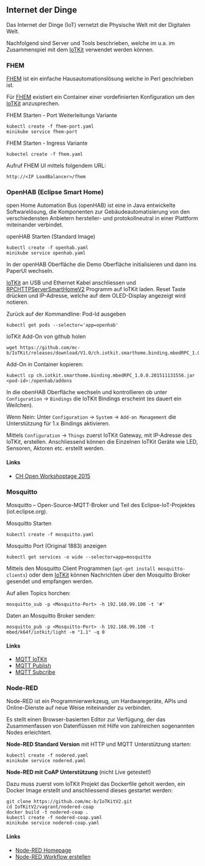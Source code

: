 Internet der Dinge
------------------

Das Internet der Dinge (IoT) vernetzt die Physische Welt mit der Digitalen Welt.

Nachfolgend sind Server und Tools beschrieben, welche im u.a. im Zusammenspiel mit dem [IoTKit](https://github.com/mc-b/IoTKitV2) verwendet werden können.

### FHEM

[FHEM](http://fhem.de/) ist ein einfache Hausautomationslösung welche in Perl geschrieben ist.

Für [FHEM](http://fhem.de/) existiert ein Container einer vordefinierten Konfiguration um den [IoTKit](https://github.com/mc-b/IoTKitV2/blob/master/smarthome/02-FHEM.md) anzusprechen.

FHEM Starten - Port Weiterleitungs Variante

	kubectl create -f fhem-port.yaml
	minikube service fhem-port

FHEM Starten - Ingress Variante

	kubectel create -f fhem.yaml
	
Aufruf FHEM UI mittels folgendem URL:

	http://<IP LoadBalancer>/fhem

### OpenHAB (Eclipse Smart Home)

open Home Automation Bus (openHAB) ist eine in Java entwickelte Softwarelösung, die Komponenten zur Gebäudeautomatisierung von den verschiedensten Anbietern hersteller- und protokollneutral in einer Plattform miteinander verbindet.

openHAB Starten (Standard Image)

	kubectl create -f openhab.yaml
	minikube service openhab.yaml
	
In der openHAB Oberfläche die Demo Oberfläche initialisieren und dann ins PaperUI wechseln.

[IoTKit](https://github.com/mc-b/IoTKitV2) an USB und Ethernet Kabel anschliessen und [RPCHTTPServerSmartHomeV2](https://os.mbed.com/teams/smdiotkit2ch/code/RPCHTTPServerSmartHomeV2/) Programm auf IoTKit laden. Reset Taste drücken und IP-Adresse, welche auf dem OLED-Display angezeigt wird notieren.
	
Zurück auf der Kommandline: Pod-Id ausgeben

	kubectl get pods --selector='app=openhab'	

IoTKit Add-On von github holen

	wget https://github.com/mc-b/IoTKit/releases/download/V1.0/ch.iotkit.smarthome.binding.mbedRPC_1.0.0.201511131556.jar
	
Add-On in Container kopieren:

	kubectl cp ch.iotkit.smarthome.binding.mbedRPC_1.0.0.201511131556.jar <pod-id>:/openhab/addons
	
In die obenHAB Oberfläche wechseln und kontrollieren ob unter `Configuration` -> `Bindings` die IoTKit Bindings erscheint (es dauert ein Weilchen).

Wenn Nein: Unter `Configuration` -> `System` -> `Add-on Management` die Unterstützung für 1.x Bindings aktivieren.

Mittels `Configuration` -> `Things` zuerst IoTKit Gateway, mit IP-Adresse des IoTKit, erstellen. Anschliessend können die Einzelnen IoTKit Geräte wie LED, Sensoren, Aktoren etc. erstellt werden.

#### Links

* [CH Open Workshoptage 2015](https://os.mbed.com/teams/ch-open-wstage2015/wiki/SmartHome)

### Mosquitto

Mosquitto – Open-Source-MQTT-Broker und Teil des Eclipse-IoT-Projektes (iot.eclipse.org).

Mosquitto Starten

	kubectl create -f mosquitto.yaml
	
Mosquitto Port (Original 1883) anzeigen  	

	kubectl get services -o wide --selector=app=mosquitto

Mittels den Mosquitto Client Programmen (`apt-get install mosquitto-clients`) oder dem [IoTKit](https://github.com/mc-b/IoTKitV2) können Nachrichten über den Mosquitto Broker gesendet und empfangen werden.

Auf allen Topics horchen:

	mosquitto_sub -p <Mosquitto-Port> -h 192.168.99.100 -t '#'

Daten an Mosquitto Broker senden:

	mosquitto_pub -p <Mosquitto-Port> -h 192.168.99.100 -t mbed/k64f/iotkit/light -m "1.1" -q 0	

#### Links

* [MQTT IoTKit](https://github.com/mc-b/IoTKitV2/tree/master/mqtt)
* [MQTT Publish](https://github.com/mc-b/IoTKitV2/blob/master/mqtt/MQTTPublish)
* [MQTT Subcribe](https://github.com/mc-b/IoTKitV2/blob/master/mqtt/MQTTSubscribe)

### Node-RED

Node-RED ist ein Programmierwerkzeug, um Hardwaregeräte, APIs und Online-Dienste auf neue Weise miteinander zu verbinden.

Es stellt einen Browser-basierten Editor zur Verfügung, der das Zusammenfassen von Datenflüssen mit Hilfe von zahlreichen sogenannten Nodes erleichtert.

**Node-RED Standard Version** mit HTTP und MQTT Unterstützung starten:

	kubectl create -f nodered.yaml
	minikube service nodered.yaml

**Node-RED mit CoAP Unterstützung** (nicht Live getestet!)

Dazu muss zuerst vom IoTKit Projekt das Dockerfile geholt werden, ein Docker Image erstellt und anschliessend dieses gestartet werden:

	git clone https://github.com/mc-b/IoTKitV2.git
	cd IoTKitV2/vagrant/nodered-coap
	docker build -t nodered-coap .
	kubectl create -f nodered-coap.yaml
	minikube service nodered-coap.yaml

#### Links

* [Node-RED Homepage](https://nodered.org/)
* [Node-RED Workflow erstellen](https://github.com/mc-b/IoTKitV2/tree/master/workflow)
